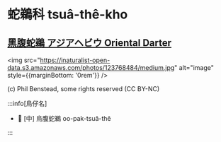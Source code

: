 # 蛇鵜科 tsuâ-thê-kho

## [黑腹蛇鵜 アジアヘビウ Oriental Darter](https://ebird.org/species/darter2)

<img src="https://inaturalist-open-data.s3.amazonaws.com/photos/123768484/medium.jpg" alt="image" style={{marginBottom: '0rem'}} />

<p className="image-caption">
(c) Phil Benstead, some rights reserved (CC BY-NC)
</p>

:::info[鳥仔名]

- 🎯 [中] 烏腹蛇鵜 oo-pak-tsuâ-thê

:::
